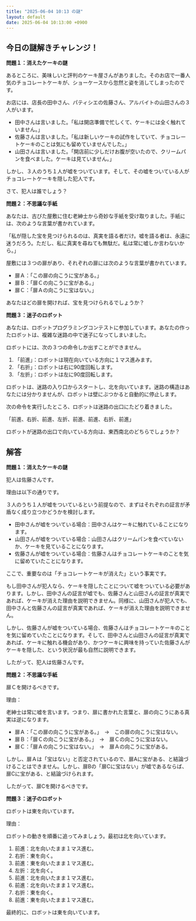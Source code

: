 ```yaml
---
title: "2025-06-04 10:13 の謎"
layout: default
date: 2025-06-04 10:13:00 +0900
---
```

## 今日の謎解きチャレンジ！

**問題１：消えたケーキの謎**

あるところに、美味しいと評判のケーキ屋さんがありました。そのお店で一番人気のチョコレートケーキが、ショーケースから忽然と姿を消してしまったのです。

お店には、店長の田中さん、パティシエの佐藤さん、アルバイトの山田さんの３人がいます。

*   田中さんは言いました。「私は開店準備で忙しくて、ケーキには全く触れていません。」
*   佐藤さんは言いました。「私は新しいケーキの試作をしていて、チョコレートケーキのことは気にも留めていませんでした。」
*   山田さんは言いました。「開店前に少しだけお腹が空いたので、クリームパンを食べました。ケーキは見ていません。」

しかし、３人のうち１人が嘘をついています。そして、その嘘をついている人がチョコレートケーキを隠した犯人です。

さて、犯人は誰でしょう？

**問題２：不思議な手紙**

あなたは、古びた屋敷に住む老紳士から奇妙な手紙を受け取りました。手紙には、次のような言葉が書かれています。

「私が隠した宝を見つけられるのは、真実を語る者だけ。嘘を語る者は、永遠に迷うだろう。ただし、私に真実を尋ねても無駄だ。私は常に嘘しか言わないから。」

屋敷には３つの扉があり、それぞれの扉には次のような言葉が書かれています。

*   扉Ａ：「この扉の向こうに宝がある。」
*   扉Ｂ：「扉Ｃの向こうに宝がある。」
*   扉Ｃ：「扉Ａの向こうに宝はない。」

あなたはどの扉を開ければ、宝を見つけられるでしょうか？

**問題３：迷子のロボット**

あなたは、ロボットプログラミングコンテストに参加しています。あなたの作ったロボットは、複雑な迷路の中で迷子になってしまいました。

ロボットには、次の３つの命令しか出すことができません。

1.  「前進」：ロボットは現在向いている方向に１マス進みます。
2.  「右折」：ロボットは右に90度回転します。
3.  「左折」：ロボットは左に90度回転します。

ロボットは、迷路の入り口からスタートし、北を向いています。迷路の構造はあなたには分かりませんが、ロボットは壁にぶつかると自動的に停止します。

次の命令を実行したところ、ロボットは迷路の出口にたどり着きました。

「前進、右折、前進、左折、前進、前進、右折、前進」

ロボットが迷路の出口で向いている方向は、東西南北のどちらでしょうか？

## 解答

**問題１：消えたケーキの謎**

犯人は佐藤さんです。

理由は以下の通りです。

３人のうち１人が嘘をついているという前提なので、まずはそれぞれの証言が矛盾なく成り立つかどうかを検討します。

*   田中さんが嘘をついている場合：田中さんはケーキに触れていることになります。
*   山田さんが嘘をついている場合：山田さんはクリームパンを食べていないか、ケーキを見ていることになります。
*   佐藤さんが嘘をついている場合：佐藤さんはチョコレートケーキのことを気に留めていたことになります。

ここで、重要なのは「チョコレートケーキが消えた」という事実です。

もし田中さんが犯人なら、ケーキを隠したことについて嘘をついている必要があります。しかし、田中さんの証言が嘘でも、佐藤さんと山田さんの証言が真実であれば、ケーキが消えた理由を説明できません。同様に、山田さんが犯人でも、田中さんと佐藤さんの証言が真実であれば、ケーキが消えた理由を説明できません。

しかし、佐藤さんが嘘をついている場合、佐藤さんはチョコレートケーキのことを気に留めていたことになります。そして、田中さんと山田さんの証言が真実であれば、ケーキに触れる機会があり、かつケーキに興味を持っていた佐藤さんがケーキを隠した、という状況が最も自然に説明できます。

したがって、犯人は佐藤さんです。

**問題２：不思議な手紙**

扉Ｃを開けるべきです。

理由：

老紳士は常に嘘を言います。つまり、扉に書かれた言葉と、扉の向こうにある真実は逆になります。

*   扉Ａ：「この扉の向こうに宝がある。」　→　この扉の向こうに宝はない。
*   扉Ｂ：「扉Ｃの向こうに宝がある。」　→　扉Ｃの向こうに宝はない。
*   扉Ｃ：「扉Ａの向こうに宝はない。」　→　扉Ａの向こうに宝がある。

しかし、扉Ａは「宝はない」と否定されているので、扉Aに宝がある、と結論づけることはできません。しかし、扉Bの「扉Cに宝はない」が嘘であるならば、扉Cに宝がある、と結論づけられます。

したがって、扉Cを開けるべきです。

**問題３：迷子のロボット**

ロボットは東を向いています。

理由：

ロボットの動きを順番に追ってみましょう。最初は北を向いています。

1.  前進：北を向いたまま１マス進む。
2.  右折：東を向く。
3.  前進：東を向いたまま１マス進む。
4.  左折：北を向く。
5.  前進：北を向いたまま１マス進む。
6.  前進：北を向いたまま１マス進む。
7.  右折：東を向く。
8.  前進：東を向いたまま１マス進む。

最終的に、ロボットは東を向いています。
